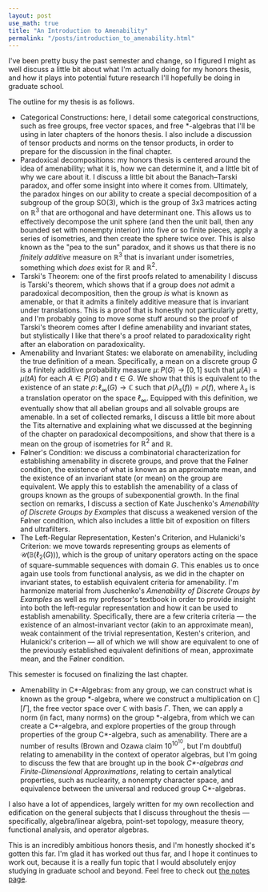 ```yaml
---
layout: post
use_math: true
title: "An Introduction to Amenability"
permalink: "/posts/introduction_to_amenability.html"
---
```


I've been pretty busy the past semester and change, so I figured I might as well discuss a little bit about what I'm actually doing for my honors thesis, and how it plays into potential future research I'll hopefully be doing in graduate school.

The outline for my thesis is as follows.
- Categorical Constructions: here, I detail some categorical constructions, such as free groups, free vector spaces, and free \*-algebras that I'll be using in later chapters of the honors thesis. I also include a discussion of tensor products and norms on the tensor products, in order to prepare for the discussion in the final chapter.
- Paradoxical decompositions: my honors thesis is centered around the idea of amenability; what it is, how we can determine it, and a little bit of why we care about it. I discuss a little bit about the Banach–Tarski paradox, and offer some insight into where it comes from. Ultimately, the paradox hinges on our ability to create a special decomposition of a subgroup of the group $\text{SO}(3)$, which is the group of 3x3 matrices acting on $\mathbb{R}^3$ that are orthogonal and have determinant one. This allows us to effectively decompose the unit sphere (and then the unit ball, then any bounded set with nonempty interior) into five or so finite pieces, apply a series of isometries, and then create the sphere twice over. This is also known as the "pea to the sun" paradox, and it shows us that there is no _finitely additive_ measure on $\mathbb{R}^3$ that is invariant under isometries, something which _does_ exist for $\mathbb{R}$ and $\mathbb{R}^2$.
- Tarski's Theorem: one of the first proofs related to amenability I discuss is Tarski's theorem, which shows that if a group does _not_ admit a paradoxical decomposition, then the group _is_ what is known as amenable, or that it admits a finitely additive measure that is invariant under translations. This is a proof that is honestly not particularly pretty, and I'm probably going to move some stuff around so the proof of Tarski's theorem comes after I define amenability and invariant states, but stylistically I like that there's a proof related to paradoxicality right after an elaboration on paradoxicality.
- Amenability and Invariant States: we elaborate on amenability, including the true definition of a mean. Specifically, a mean on a discrete group $G$ is a finitely additive probability measure $\mu\colon P(G)\rightarrow [0,1]$ such that $\mu(A) = \mu(tA)$ for each $A\in P(G)$ and $t\in G$. We show that this is equivalent to the existence of an state $\rho\colon \ell_{\infty}(G)\rightarrow \mathbb{C}$ such that $\rho\left(\lambda_s(f)\right) = \rho(f)$, where $\lambda_s$ is a translation operator on the space $\ell_{\infty}$. Equipped with this definition, we eventually show that all abelian groups and all solvable groups are amenable. In a set of collected remarks, I discuss a little bit more about the Tits alternative and explaining what we discussed at the beginning of the chapter on paradoxical decompositions, and show that there is a mean on the group of isometries for $\mathbb{R}^2$ and $\mathbb{R}$.
- Følner's Condition: we discuss a combinatorial characterization for establishing amenability in discrete groups, and prove that the Følner condition, the existence of what is known as an approximate mean, and the existence of an invariant state (or mean) on the group are equivalent. We apply this to establish the amenability of a class of groups known as the groups of subexponential growth. In the final section on remarks, I discuss a section of Kate Juschenko's _Amenability of Discrete Groups by Examples_ that discuss a weakened version of the Følner condition, which also includes a little bit of exposition on filters and ultrafilters.
- The Left-Regular Representation, Kesten's Criterion, and Hulanicki's Criterion: we move towards representing groups as elements of $\mathcal{U}\left(\mathbb{B}\left(\ell_2\left(G\right)\right)\right)$, which is the group of unitary operators acting on the space of square-summable sequences with domain $G$. This enables us to once again use tools from functional analysis, as we did in the chapter on invariant states, to establish equivalent criteria for amenability. I'm harmonize material from Juschenko's _Amenability of Discrete Groups by Examples_ as well as my professor's textbook in order to provide insight into both the left-regular representation and how it can be used to establish amenability. Specifically, there are a few criteria criteria — the existence of an almost-invariant vector (akin to an approximate mean), weak containment of the trivial representation, Kesten's criterion, and Hulanicki's criterion — all of which we will show are equivalent to one of the previously established equivalent definitions of mean, approximate mean, and the Følner condition.

This semester is focused on finalizing the last chapter.
- Amenability in C\*-Algebras: from any group, we can construct what is known as the group \*-algebra, where we construct a multiplication on $\mathbb{C}][\Gamma]$, the free vector space over $\mathbb{C}$ with basis $\Gamma$. Then, we can apply a norm (in fact, many norms) on the group \*-algebra, from which we can create a C\*-algebra, and explore properties of the group through properties of the group C\*-algebra, such as amenability. There are a number of results (Brown and Ozawa claim $10^{10^{10}}$, but I'm doubtful) relating to amenability in the context of operator algebras, but I'm going to discuss the few that are brought up in the book _C\*-algebras and Finite-Dimensional Approximations_, relating to certain analytical properties, such as nuclearity, a nonempty character space, and equivalence between the universal and reduced group C\*-algebras.

I also have a lot of appendices, largely written for my own recollection and edification on the general subjects that I discuss throughout the thesis — specifically, algebra/linear algebra, point-set topology, measure theory, functional analysis, and operator algebras.

This is an incredibly ambitious honors thesis, and I'm honestly shocked it's gotten this far. I'm glad it has worked out thus far, and I hope it continues to work out, because it is a really fun topic that I would absolutely enjoy studying in graduate school and beyond. Feel free to check out [the notes page](https://ai.avinash-iyer.com/honors_thesis.html).

